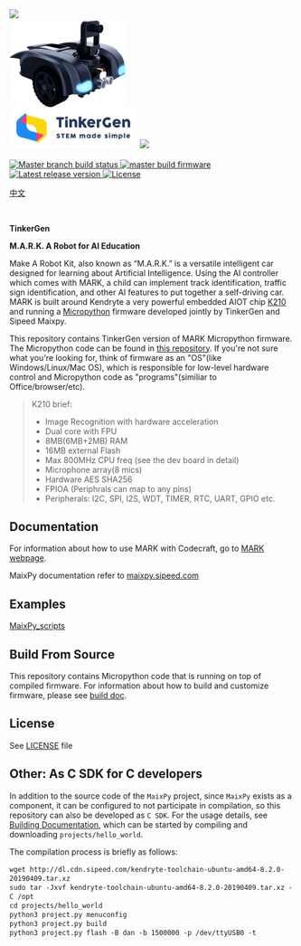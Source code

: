 <img width=205 src="assets/image/maixpy.png">

<br />
<img width=205 src="assets/image/mark.png">
<br />


<div class="title_pic">
    <img src="assets/image/tlogo-03.png" height="70">
    <img src="assets/image/icon_sipeed2.png"  height="60">
</div>

<br />

<a href="https://travis-ci.org/sipeed/MaixPy">
    <img src="https://travis-ci.org/sipeed/MaixPy.svg?branch=master" alt="Master branch build status" />
</a>
<a href="http://dl.sipeed.com/MAIX/MaixPy/release/master/">
    <img src="https://img.shields.io/badge/build-master-ff69b4.svg" alt="master build firmware" />
</a>
<a href="https://github.com/sipeed/MaixPy/releases">
    <img src="https://img.shields.io/github/release/sipeed/maixpy.svg" alt="Latest release version" />
</a>
<a href="https://github.com/sipeed/MaixPy/blob/master/LICENSE.md">
    <img src="https://img.shields.io/badge/license-Apache%20v2.0-orange.svg" alt="License" />
</a>

<br />

[中文](README_ZH.md)

<br />

**TinkerGen**

**M.A.R.K. A Robot for AI Education**

Make A Robot Kit, also known as “M.A.R.K.” is a versatile intelligent car designed for learning about Artificial Intelligence. Using the AI controller which comes with MARK, a child can implement track identification, traffic sign identification, and other AI features to put together a self-driving car. MARK is built around Kendryte a very powerful embedded AIOT chip [K210](https://kendryte.com) and running a [Micropython](http://www.micropython.org) firmware developed jointly by TinkerGen and Sipeed Maixpy.

This repository contains TinkerGen version of MARK Micropython firmware. The Micropython code can be found in [this repository](https://github.com/TinkerGen/Mark-micropython). If you're not sure what you're looking for, think of firmware as an "OS"(like Windows/Linux/Mac OS), which is responsible for low-level hardware control and Micropython code as "programs"(similiar to Office/browser/etc).

> K210 brief: 
> * Image Recognition with hardware acceleration
> * Dual core with FPU
> * 8MB(6MB+2MB) RAM
> * 16MB external Flash
> * Max 800MHz CPU freq (see the dev board in detail)
> * Microphone array(8 mics)
> * Hardware AES SHA256
> * FPIOA (Periphrals can map to any pins)
> * Peripherals: I2C, SPI, I2S, WDT, TIMER, RTC, UART, GPIO etc.

## Documentation

For information about how to use MARK with Codecraft, go to [MARK webpage](https://www.tinkergen.com/mark).

MaixPy documentation refer to [maixpy.sipeed.com](https://maixpy.sipeed.com)

## Examples

[MaixPy_scripts](https://github.com/sipeed/MaixPy_scripts)

## Build From Source

This repository contains Micropython code that is running on top of compiled firmware. For information about how to build and customize firmware, please see [build doc](https://github.com/TinkerGen/MARK_firmware/blob/cybereye/build.md).

## License

See [LICENSE](LICENSE.md) file


## Other: As C SDK for C developers


In addition to the source code of the `MaixPy` project, since `MaixPy` exists as a component, it can be configured to not participate in compilation, so this repository can also be developed as `C SDK`. For the usage details, see [Building Documentation](build.md), which can be started by compiling and downloading `projects/hello_world`.

The compilation process is briefly as follows:

```
wget http://dl.cdn.sipeed.com/kendryte-toolchain-ubuntu-amd64-8.2.0-20190409.tar.xz
sudo tar -Jxvf kendryte-toolchain-ubuntu-amd64-8.2.0-20190409.tar.xz -C /opt
cd projects/hello_world
python3 project.py menuconfig
python3 project.py build
python3 project.py flash -B dan -b 1500000 -p /dev/ttyUSB0 -t
```


